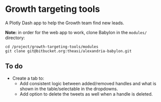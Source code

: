 # Growth targeting tools

A Plotly Dash app to help the Growth team find new leads.

__Note:__ in order for the web app to work, clone Babylon in the `modules/` directory:
```
cd /project/growth-targeting-tools/modules
git clone git@bitbucket.org:theasi/alexandria-babylon.git
```

## To do
* Create a tab to:
    * Add consistent logic between added/removed handles and what is shown in the table/selectable in the dropdowns.
    * Add option to delete the tweets as well when a handle is deleted.